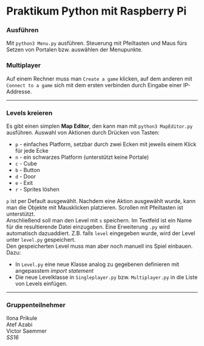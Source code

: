 # Praktikum Python mit Raspberry Pi  
  
### Ausführen
Mit `python3 Menu.py` ausführen. Steuerung mit Pfeiltasten und Maus fürs Setzen von Portalen bzw. auswählen der Menupunkte.

### Multiplayer
Auf einem Rechner muss man `Create a game` klicken, auf dem anderen mit `Connect to a game` sich mit dem ersten verbinden durch Eingabe einer IP-Addresse.

---

### Levels kreieren

Es gibt einen simplen **Map Editor**, den kann man mit `python3 MapEditor.py` ausführen.
Auswahl von Aktionen durch Drücken von Tasten:
- `p` - einfaches Platform, setzbar durch zwei Ecken mit jeweils einem Klick für jede Ecke
- `n` - ein schwarzes Platform (unterstützt keine Portale)
- `c` - Cube
- `b` - Button
- `d` - Door
- `e` - Exit
- `r` - Sprites löshen

`p` ist per Default ausgewählt. Nachdem eine Aktion ausgewählt wurde, kann man die Objekte mit Mausklicken platzieren. Scrollen mit Pfeiltasten ist unterstützt.  
Anschließend soll man den Level mit `s` speichern. Im Textfeld ist ein Name für die resultierende Datei einzugeben. Eine Erweiterung `.py` wird automatisch dazuaddiert. Z.B. falls `level` eingegeben wurde, wird der Level unter `level.py` gespeichert.  
Den gespeicherten Level muss man aber noch manuell ins Spiel einbauen. Dazu:
- In `Level.py` eine neue Klasse analog zu gegebenen definieren mit angepasstem _import statement_
- Die neue Levelklasse in `Singleplayer.py` bzw. `Multiplayer.py` in die Liste von Levels einfügen.

---

### Gruppenteilnehmer

Ilona Prikule  
Atef Azabi  
Victor Saemmer  
_SS16_
